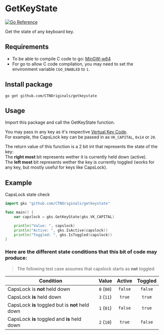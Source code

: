 # GetKeyState

<a href="https://pkg.go.dev/github.com/CTNOriginals/getkeystate#section-sourcefiles">
    <img src="https://pkg.go.dev/badge/github.com/CTNOriginals/getkeystate#section-sourcefiles.svg" alt="Go Reference">
</a>

Get the state of any keyboard key.

## Requirements

- To be able to compile C code to go: [MinGW-w64](https://sourceforge.net/projects/mingw-w64/files/mingw-w64/mingw-w64-release/)
- For go to allow C code compilation, you may need to set the environment variable `CGO_ENABLED` to `1`.

## Install package

```
go get github.com/CTNOriginals/getkeystate
```

## Usage

Import this package and call the GetKeyState function.

You may pass in any key as it's respective [Vertual Key Code](https://learn.microsoft.com/en-us/windows/win32/inputdev/virtual-key-codes).<br>
For example, the CapsLock key can be passed in as `VK_CAPITAL`, `0x14` or `20`.

The return value of this function is a 2 bit int that represents the state of the key:<br>
The __right most__ bit represents wether it is currently held down (active).<br>
The __left most__ bit represents wether the key is currently toggled (works for any key, but mostly useful for keys like CapsLock).<br>

## Example

CapsLock state check
```go
import gks "github.com/CTNOriginals/getkeystate"

func main() {
	var capslock = gks.GetKeyState(gks.VK_CAPITAL)

	println("Value: ", capslock)
	println("Active: ", gks.IsActive(capslock))
	println("Toggled: ", gks.IsToggled(capslock))
}
```

### Here are the different state conditions that this bit of code may produce:

> The following test case assumes that capslock starts as __not__ toggled

|Condition|Value|Active|Toggled|
|---------|:---:|:----:|:-----:|
|CapsLock is __not__ held down|`0` (`00`)|`false`|`false`|
|CapsLock __is__ held down|`3` (`11`)|`true`|`true`|
|CapsLock __is__ toggled but is __not__ held down|`1` (`01`)|`false`|`true`|
|CapsLock __is__ toggled and __is__ held down|`2` (`10`)|`true`|`false`|
